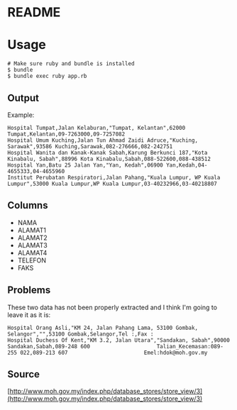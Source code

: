 # README

# Usage

```
# Make sure ruby and bundle is installed
$ bundle
$ bundle exec ruby app.rb
```

## Output

Example:

```
Hospital Tumpat,Jalan Kelaburan,"Tumpat, Kelantan",62000 Tumpat,Kelantan,09-7263000,09-7257082
Hospital Umum Kuching,Jalan Tun Ahmad Zaidi Adruce,"Kuching, Sarawak",93586 Kuching,Sarawak,082-276666,082-242751
Hospital Wanita dan Kanak-Kanak Sabah,Karung Berkunci 187,"Kota Kinabalu, Sabah",88996 Kota Kinabalu,Sabah,088-522600,088-438512
Hospital Yan,Batu 25 Jalan Yan,"Yan, Kedah",06900 Yan,Kedah,04-4655333,04-4655960
Institut Perubatan Respiratori,Jalan Pahang,"Kuala Lumpur, WP Kuala Lumpur",53000 Kuala Lumpur,WP Kuala Lumpur,03-40232966,03-40218807
```

## Columns

* NAMA
* ALAMAT1
* ALAMAT2
* ALAMAT3
* ALAMAT4
* TELEFON
* FAKS

## Problems

These two data has not been properly extracted and I think I'm going to leave it as it is:

```
Hospital Orang Asli,"KM 24, Jalan Pahang Lama, 53100 Gombak, Selangor","",53100 Gombak,Selangor,Tel :,Fax :
Hospital Duchess Of Kent,"KM 3.2, Jalan Utara","Sandakan, Sabah",90000 Sandakan,Sabah,089-248 600                     Talian_Kecemasan:089-255 022,089-213 607                        Emel:hdok@moh.gov.my
```

## Source

[http://www.moh.gov.my/index.php/database_stores/store_view/3](http://www.moh.gov.my/index.php/database_stores/store_view/3)
